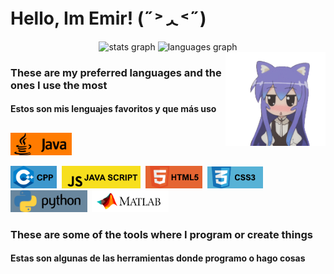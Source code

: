 <h1> Hello, Im Emir! (˶˃ᆺ˂˶) </h1>


<div align="center">
  <img src="https://github-readme-stats.vercel.app/api/top-langs/?username=emiraleph&layout=donut&theme=dark" height="200" alt="stats graph"    />
  <img src="https://github-readme-stats.vercel.app/api?username=emiraleph&show_icons=true&theme=dark"         height="200" alt="languages graph"/>
</div>


<img align="right" height="150" src="https://github.com/emiraleph/emiraleph/blob/main/Images/cute_25%25_Small.gif"  />


<h3 align="left">These are my preferred languages and the ones I use the most</h3>
<h4 align="left">Estos son mis lenguajes favoritos y que más uso</h4>


<h2 align="left"> </h2>
<div align="left">

<a href="youtube.com">
  <img src="https://github.com/emiraleph/emiraleph/blob/main/Languages_SVG/java.svg" height="36" alt="javascript logo"/>
</a>

  
  <img src="https://github.com/emiraleph/emiraleph/blob/main/Languages_SVG/cpp.svg"             height="36" alt="typescript logo"/>    <img width="0" />
  <img src="https://github.com/emiraleph/emiraleph/blob/main/Languages_SVG/java_script.svg"     height="36" alt="react logo"/>         <img width="0" />
  <img src="https://github.com/emiraleph/emiraleph/blob/main/Languages_SVG/html_5.svg"          height="36" alt="html5 logo"/>         <img width="0" />
  <img src="https://github.com/emiraleph/emiraleph/blob/main/Languages_SVG/css_3.svg"           height="35" alt="css3 logo"/>          <img width="0" />
  <img src="https://github.com/emiraleph/emiraleph/blob/main/Languages_SVG/python.svg"          height="35" alt="python logo"/>        <img width="0" />
  <img src="https://github.com/emiraleph/emiraleph/blob/main/Languages_SVG/mathlab.svg"         height="35" alt="csharp logo"/>
</div>


<h3 align="left">These are some of the tools where I program or create things</h3>
<h4 align="left">Estas son algunas de las herramientas donde programo o hago cosas</h4>

